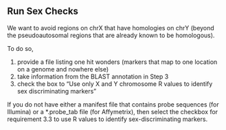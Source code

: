 ## Run Sex Checks

We want to avoid regions on chrX that have homologies on chrY (beyond the pseudoautosomal regions that are already known to be homologous).

To do so,
1. provide a file listing one hit wonders (markers that map to one location on a genome and nowhere else)
2. take information from the BLAST annotation in Step 3
3. check the box to “Use only X and Y chromosome R values to identify sex discriminating markers”

If you do not have either a manifest file that contains probe sequences (for Illumina) or a *.probe_tab file (for Affymetrix), then select the checkbox for requirement 3.3 to use R values to identify sex-discriminating markers.

